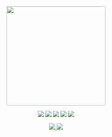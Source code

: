 <p align="center">
  <img src="https://user-images.githubusercontent.com/78816096/183270130-e4fe6f25-65e1-4107-ab35-622e9b85598b.png" width="260" />
</p>

<p align="center">
  <img src="https://img.shields.io/badge/Gender-Male-blue?style=for-the-badge" />
  <img src="https://img.shields.io/badge/Role-Journalist-orange?style=for-the-badge" />
  <img src="https://img.shields.io/badge/Grades-Straight%20A's-success?style=for-the-badge" />
  <img src="https://img.shields.io/badge/LEGO-Hacker-yellow?style=for-the-badge" />
  <a href="https://dhelirium.netlify.app/">
    <img src="https://img.shields.io/badge/Dhelirium-Creator-%23FFD700?style=for-the-badge&logo=netlify&logoColor=black" />
  </a>
</p>

<p align="center">
  <a href="https://www.roblox.com/users/7225795446/profile">
    <img src="https://img.shields.io/badge/Roblox-Profile-red?style=for-the-badge&logo=roblox&logoColor=white" />
  </a>
  <a href="https://discord.com/users/1261962418716803084">
    <img src="https://img.shields.io/badge/Discord-Chat%20With%20Me-5865F2?style=for-the-badge&logo=discord&logoColor=white" />
  </a>
</p>
